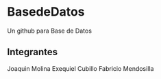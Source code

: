 # BasedeDatos
Un github para Base de Datos 


## Integrantes

Joaquìn Molina
Exequiel Cubillo
Fabricio Mendosilla